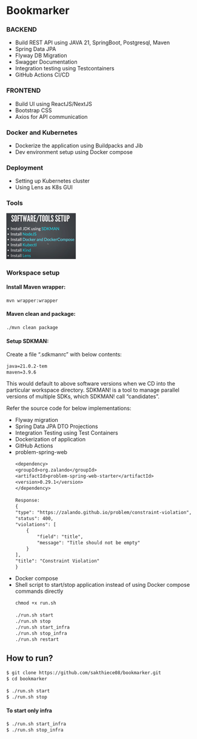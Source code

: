 # Bookmarker

### BACKEND
- Build REST API using JAVA 21, SpringBoot, Postgresql, Maven
- Spring Data JPA
- Flyway DB Migration
- Swagger Documentation
- Integration testing using Testcontainers
- GitHub Actions CI/CD

### FRONTEND
- Build UI using ReactJS/NextJS
- Bootstrap CSS
- Axios for API communication

### Docker and Kubernetes
- Dockerize the application using Buildpacks and Jib
- Dev environment setup using Docker compose

### Deployment
- Setting up Kubernetes cluster
- Using Lens as K8s GUI   

### Tools
![img.png](tools.png)

### Workspace setup
#### Install Maven wrapper:
```
mvn wrapper:wrapper
```

#### Maven clean and package:
```
./mvn clean package
```

#### Setup SDKMAN:
 Create a file “.sdkmanrc” with below contents:
```
java=21.0.2-tem
maven=3.9.6
```
This would default to above software versions when we CD into the particular workspace directory. 
SDKMAN! is a tool to manage parallel versions of multiple SDKs, which SDKMAN! call “candidates”.

Refer the source code for below implementations:
* Flyway migration
* Spring Data JPA DTO Projections
* Integration Testing using Test Containers
* Dockerization of application
* GitHub Actions
* problem-spring-web 
    ```
  <dependency>
    <groupId>org.zalando</groupId>
    <artifactId>problem-spring-web-starter</artifactId>
    <version>0.29.1</version>
  </dependency>
  
  Response:
  {
    "type": "https://zalando.github.io/problem/constraint-violation",
    "status": 400,
    "violations": [
        {
            "field": "title",
            "message": "Title should not be empty"
        }
    ],
    "title": "Constraint Violation"
  }
    ```
* Docker compose
* Shell script to start/stop application instead of using Docker compose commands directly
   ```
   chmod +x run.sh
  
   ./run.sh start
   ./run.sh stop
   ./run.sh start_infra
   ./run.sh stop_infra
   ./run.sh restart
   ```

## How to run?
```shell
$ git clone https://github.com/sakthiece08/bookmarker.git
$ cd bookmarker

$ ./run.sh start
$ ./run.sh stop
```
#### To start only infra
```shell
$ ./run.sh start_infra
$ ./run.sh stop_infra
```



